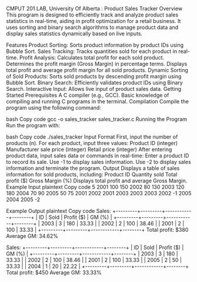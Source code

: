 CMPUT 201 LAB, University Of Alberta : 
Product Sales Tracker
Overview
This program is designed to efficiently track and analyze product sales statistics in real-time, aiding in profit optimization for a retail business. It uses sorting and binary search algorithms to manage product data and display sales statistics dynamically based on live inputs.

Features
Product Sorting: Sorts product information by product IDs using Bubble Sort.
Sales Tracking: Tracks quantities sold for each product in real-time.
Profit Analysis:
Calculates total profit for each sold product.
Determines the profit margin (Gross Margin) in percentage terms.
Displays total profit and average profit margin for all sold products.
Dynamic Sorting of Sold Products: Sorts sold products by descending profit margin using Bubble Sort.
Binary Search: Efficiently validates product IDs using Binary Search.
Interactive Input: Allows live input of product sales data.
Getting Started
Prerequisites
A C compiler (e.g., GCC).
Basic knowledge of compiling and running C programs in the terminal.
Compilation
Compile the program using the following command:

bash
Copy code
gcc -o sales_tracker sales_tracker.c
Running the Program
Run the program with:

bash
Copy code
./sales_tracker
Input Format
First, input the number of products (n).
For each product, input three values:
Product ID (integer)
Manufacturer sale price (integer)
Retail price (integer)
After entering product data, input sales data or commands in real-time:
Enter a product ID to record its sale.
Use -1 to display sales information.
Use -2 to display sales information and terminate the program.
Output
Displays a table of sales information for sold products, including:
Product ID
Quantity sold
Total profit ($)
Gross Margin (%)
Displays total profit and average Gross Margin.
Example Input
plaintext
Copy code
5
2001 100 150
2002 80 130
2003 120 180
2004 70 90
2005 50 75
2001
2002
2001
2003
2003
2003
2002
-1
2005
2004
2005
-2

Example Output
plaintext
Copy code
Sales:
+---------+---------+------------+--------+
| ID      | Sold    | Profit ($) | GM (%) |
+---------+---------+------------+--------+
| 2003    | 3       | 180        | 33.33  |
| 2002    | 2       | 100        | 38.46  |
| 2001    | 2       | 100        | 33.33  |
+---------+---------+------------+--------+
Total profit: $380
Average GM: 34.62%

Sales:
+---------+---------+------------+--------+
| ID      | Sold    | Profit ($) | GM (%) |
+---------+---------+------------+--------+
| 2003    | 3       | 180        | 33.33  |
| 2002    | 2       | 100        | 38.46  |
| 2001    | 2       | 100        | 33.33  |
| 2005    | 2       | 50         | 33.33  |
| 2004    | 1       | 20         | 22.22  |
+---------+---------+------------+--------+
Total profit: $450
Average GM: 33.33%
